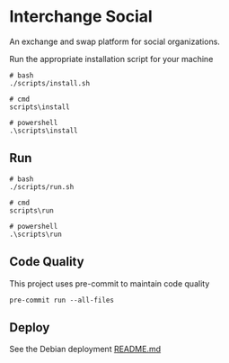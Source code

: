 # Interchange Social

An exchange and swap platform for social organizations.

Run the appropriate installation script for your machine

```shell
# bash
./scripts/install.sh

# cmd
scripts\install

# powershell
.\scripts\install
```

## Run

```shell
# bash
./scripts/run.sh

# cmd
scripts\run

# powershell
.\scripts\run
```

## Code Quality

This project uses pre-commit to maintain code quality

```shell
pre-commit run --all-files
```

## Deploy

See the Debian deployment [README.md](./deploy/debian/README.md)
